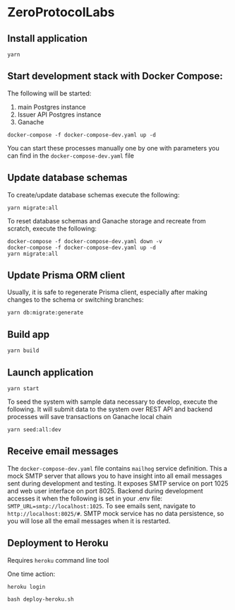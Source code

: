 # ZeroProtocolLabs

## Install application

```shell
yarn
```

## Start development stack with Docker Compose:

The following will be started:

1. main Postgres instance
2. Issuer API Postgres instance
3. Ganache

```shell
docker-compose -f docker-compose-dev.yaml up -d
```

You can start these processes manually one by one with parameters you can find in the `docker-compose-dev.yaml` file

## Update database schemas
To create/update database schemas execute the following:

```shell
yarn migrate:all
```

To reset database schemas and Ganache storage and recreate from scratch, execute the following:

```shell
docker-compose -f docker-compose-dev.yaml down -v
docker-compose -f docker-compose-dev.yaml up -d
yarn migrate:all
```


## Update Prisma ORM client

Usually, it is safe to regenerate Prisma client, especially after making changes to the schema or switching branches:

```shell
yarn db:migrate:generate
```

## Build app

```shell
yarn build
```

## Launch application

```shell
yarn start
```

To seed the system with sample data necessary to develop, execute the following. It will submit data to the system over
REST API and backend processes will save transactions on Ganache local chain

```shell
yarn seed:all:dev
```

## Receive email messages

The `docker-compose-dev.yaml` file contains `mailhog` service definition. This a mock SMTP server that allows you to
have insight into all email messages sent during development and testing. It exposes SMTP service on port 1025 and web
user interface on port 8025. Backend during development accesses it when the following is set in your .env
file: `SMTP_URL=smtp://localhost:1025`. To see emails sent, navigate to `http://localhost:8025/#`. SMTP mock service has
no data persistence, so you will lose all the email messages when it is restarted.

## Deployment to Heroku

Requires `heroku` command line tool

One time action:

```
heroku login
```

```
bash deploy-heroku.sh
```